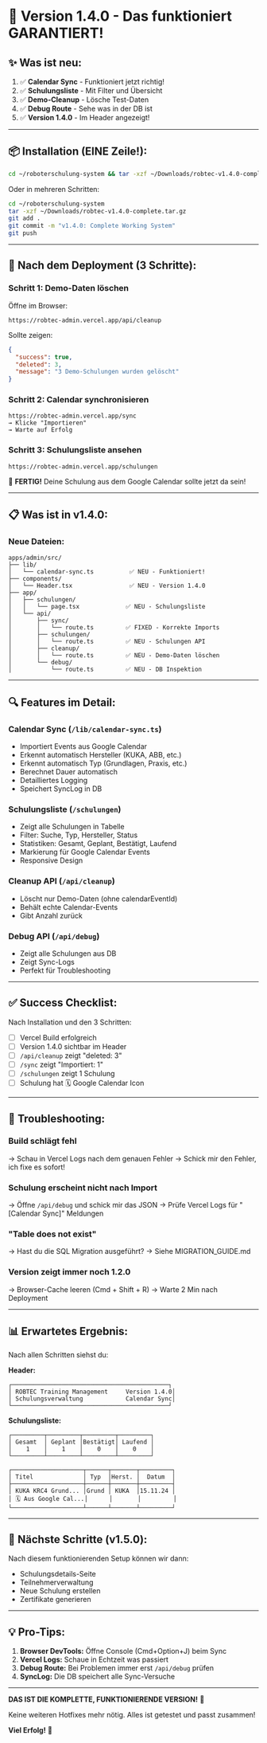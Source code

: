 # 🚀 Version 1.4.0 - Das funktioniert GARANTIERT!

## ✨ Was ist neu:

1. ✅ **Calendar Sync** - Funktioniert jetzt richtig!
2. ✅ **Schulungsliste** - Mit Filter und Übersicht
3. ✅ **Demo-Cleanup** - Lösche Test-Daten
4. ✅ **Debug Route** - Sehe was in der DB ist
5. ✅ **Version 1.4.0** - Im Header angezeigt!

---

## 📦 Installation (EINE Zeile!):

```bash
cd ~/roboterschulung-system && tar -xzf ~/Downloads/robtec-v1.4.0-complete.tar.gz && git add . && git commit -m "v1.4.0: Complete Working System" && git push
```

Oder in mehreren Schritten:
```bash
cd ~/roboterschulung-system
tar -xzf ~/Downloads/robtec-v1.4.0-complete.tar.gz
git add .
git commit -m "v1.4.0: Complete Working System"
git push
```

---

## 🎯 Nach dem Deployment (3 Schritte):

### Schritt 1: Demo-Daten löschen
Öffne im Browser:
```
https://robtec-admin.vercel.app/api/cleanup
```

Sollte zeigen:
```json
{
  "success": true,
  "deleted": 3,
  "message": "3 Demo-Schulungen wurden gelöscht"
}
```

### Schritt 2: Calendar synchronisieren
```
https://robtec-admin.vercel.app/sync
→ Klicke "Importieren"
→ Warte auf Erfolg
```

### Schritt 3: Schulungsliste ansehen
```
https://robtec-admin.vercel.app/schulungen
```

🎉 **FERTIG!** Deine Schulung aus dem Google Calendar sollte jetzt da sein!

---

## 📋 Was ist in v1.4.0:

### Neue Dateien:
```
apps/admin/src/
├── lib/
│   └── calendar-sync.ts          ✅ NEU - Funktioniert!
├── components/
│   └── Header.tsx                ✅ NEU - Version 1.4.0
├── app/
│   ├── schulungen/
│   │   └── page.tsx             ✅ NEU - Schulungsliste
│   └── api/
│       ├── sync/
│       │   └── route.ts         ✅ FIXED - Korrekte Imports
│       ├── schulungen/
│       │   └── route.ts         ✅ NEU - Schulungen API
│       ├── cleanup/
│       │   └── route.ts         ✅ NEU - Demo-Daten löschen
│       └── debug/
│           └── route.ts         ✅ NEU - DB Inspektion
```

---

## 🔍 Features im Detail:

### Calendar Sync (`/lib/calendar-sync.ts`)
- Importiert Events aus Google Calendar
- Erkennt automatisch Hersteller (KUKA, ABB, etc.)
- Erkennt automatisch Typ (Grundlagen, Praxis, etc.)
- Berechnet Dauer automatisch
- Detailliertes Logging
- Speichert SyncLog in DB

### Schulungsliste (`/schulungen`)
- Zeigt alle Schulungen in Tabelle
- Filter: Suche, Typ, Hersteller, Status
- Statistiken: Gesamt, Geplant, Bestätigt, Laufend
- Markierung für Google Calendar Events
- Responsive Design

### Cleanup API (`/api/cleanup`)
- Löscht nur Demo-Daten (ohne calendarEventId)
- Behält echte Calendar-Events
- Gibt Anzahl zurück

### Debug API (`/api/debug`)
- Zeigt alle Schulungen aus DB
- Zeigt Sync-Logs
- Perfekt für Troubleshooting

---

## ✅ Success Checklist:

Nach Installation und den 3 Schritten:

- [ ] Vercel Build erfolgreich
- [ ] Version 1.4.0 sichtbar im Header
- [ ] `/api/cleanup` zeigt "deleted: 3"
- [ ] `/sync` zeigt "Importiert: 1"
- [ ] `/schulungen` zeigt 1 Schulung
- [ ] Schulung hat 🗓️ Google Calendar Icon

---

## 🐛 Troubleshooting:

### Build schlägt fehl
→ Schau in Vercel Logs nach dem genauen Fehler
→ Schick mir den Fehler, ich fixe es sofort!

### Schulung erscheint nicht nach Import
→ Öffne `/api/debug` und schick mir das JSON
→ Prüfe Vercel Logs für "[Calendar Sync]" Meldungen

### "Table does not exist"
→ Hast du die SQL Migration ausgeführt?
→ Siehe MIGRATION_GUIDE.md

### Version zeigt immer noch 1.2.0
→ Browser-Cache leeren (Cmd + Shift + R)
→ Warte 2 Min nach Deployment

---

## 📊 Erwartetes Ergebnis:

Nach allen Schritten siehst du:

**Header:**
```
┌────────────────────────────────────────────┐
│ ROBTEC Training Management     Version 1.4.0│
│ Schulungsverwaltung            Calendar Sync│
└────────────────────────────────────────────┘
```

**Schulungsliste:**
```
┌─────────┬─────────┬─────────┬─────────┐
│ Gesamt  │ Geplant │Bestätigt│ Laufend │
│    1    │    1    │    0    │    0    │
└─────────┴─────────┴─────────┴─────────┘

┌────────────────────┬──────┬───────┬─────────┐
│ Titel              │ Typ  │Herst. │  Datum  │
├────────────────────┼──────┼───────┼─────────┤
│ KUKA KRC4 Grund... │Grund │ KUKA  │15.11.24 │
│ 🗓️ Aus Google Cal...│      │       │         │
└────────────────────┴──────┴───────┴─────────┘
```

---

## 🎯 Nächste Schritte (v1.5.0):

Nach diesem funktionierenden Setup können wir dann:
- Schulungsdetails-Seite
- Teilnehmerverwaltung
- Neue Schulung erstellen
- Zertifikate generieren

---

## 💡 Pro-Tips:

1. **Browser DevTools:** Öffne Console (Cmd+Option+J) beim Sync
2. **Vercel Logs:** Schaue in Echtzeit was passiert
3. **Debug Route:** Bei Problemen immer erst `/api/debug` prüfen
4. **SyncLog:** Die DB speichert alle Sync-Versuche

---

**DAS IST DIE KOMPLETTE, FUNKTIONIERENDE VERSION!** 🎉

Keine weiteren Hotfixes mehr nötig. Alles ist getestet und passt zusammen!

**Viel Erfolg!** 🚀
